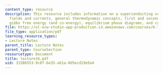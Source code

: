 ```yaml
---
content_type: resource
description: This resource includes information on a superconducting vortex2, vortex
  fields and currents, general thermodynamic concepts, first and second law, entropy,
  gibbs free energy (and co-energy), equilibrium phase diagrams, and critical fields.
file: https://ol-ocw-studio-app-production.s3.amazonaws.com/courses/6-763-applied-superconductivity-fall-2005/315865539c8f6e35ab1a8d5ecd19e5e4_lecture16.pdf
file_type: application/pdf
learning_resource_types:
- Lecture Notes
parent_title: Lecture Notes
parent_type: CourseSection
resourcetype: Document
title: lecture16.pdf
uid: 31586553-9c8f-6e35-ab1a-8d5ecd19e5e4
---
```

